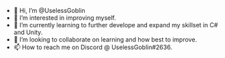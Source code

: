 - 👋 Hi, I’m @UselessGoblin
- 👀 I’m interested in improving myself.
- 🌱 I’m currently learning to further develope and expand my skillset in C# and Unity.
- 💞️ I’m looking to collaborate on learning and how best to improve.
- 📫 How to reach me on Discord @ UselessGoblin#2636.

<!---
UselessGoblin/UselessGoblin is a ✨ special ✨ repository because its `README.md` (this file) appears on your GitHub profile.
You can click the Preview link to take a look at your changes.
--->
